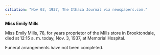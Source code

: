 ```yaml
---
citiation: "Nov 03, 1937, The Ithaca Journal via newspapers.com."
---
```

**Miss Emily Mills**

Miss Emily Mills, 78, for years proprietor of the Mills store in Brooktondale, died at 12:15 a. m. today, Nov. 3, 1937, at Memorial Hospital.

Funeral arrangements have not been completed.